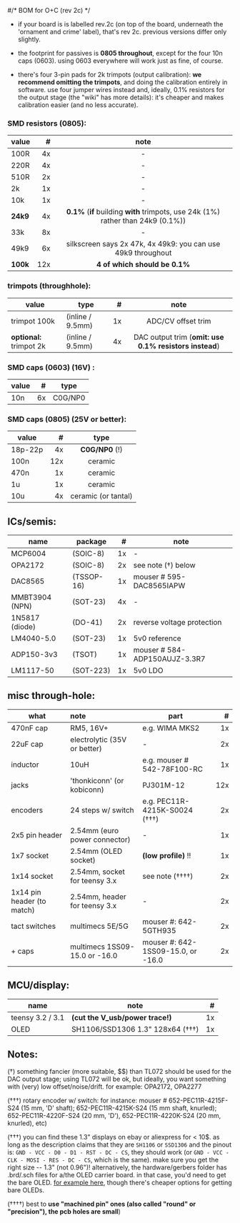 #/* BOM for O+C (rev 2c) */

- if your board is is labelled rev.2c (on top of the board, underneath the 'ornament and crime' label), that's rev 2c. previous versions differ only slightly.

- the footprint for passives is **0805 throughout**, except for the four 10n caps (0603). using 0603 everywhere will work just as fine, of course.

- there's four 3-pin pads for 2k trimpots (output calibration): **we recommend omitting the trimpots**, and doing the calibration entirely in software. use four jumper wires instead and, ideally, 0.1% resistors for the output stage (the "wiki" has more details): it's cheaper and makes calibration easier (and no less accurate).


### SMD resistors (0805):
| value | #| note |
| --- | ---: | :---: |
| 100R | 4x | - |
| 220R | 4x | - |
| 510R | 2x | - |
| 2k   | 1x | - |
| 10k  | 1x | - |
| **24k9**  | 4x | **0.1%** (**if** building **with** trimpots, use 24k (1%) rather than 24k9 (0.1%))|
| 33k | 8x | - |
| 49k9 | 6x | silkscreen says 2x 47k, 4x 49k9: you can use 49k9 throughout |
| **100k** | 12x | **4 of which should be 0.1%** |



### trimpots (throughhole): 
| value | type | #| note |
| --- | --- | ---: | :---: |
| trimpot 100k | (inline / 9.5mm) | 1x | ADC/CV offset trim |
| **optional:** trimpot 2k | (inline / 9.5mm) | 4x | DAC output trim (**omit: use 0.1% resistors instead**) |

### SMD caps (0603) (16V) :
| value | #| type|
| --- | ---: | :---: |
| 10n | 6x | C0G/NP0 |

### SMD caps (0805) (25V or better):
| value | #| type|
| --- | ---: | :---: |
| 18p-22p | 4x | **C0G/NP0** (!) |
| 100n  | 12x | ceramic | 
| 470n  | 1x  | ceramic |
| 1u    | 1x | ceramic |
| 10u   | 4x | ceramic (or tantal) |

## ICs/semis:

| name | package| #| note |
| --- | --- | ---: | --- |
| MCP6004 | (SOIC-8) | 1x  | - |
| OPA2172 | (SOIC-8) | 2x  | see note (†) below |
| DAC8565 | (TSSOP-16) | 1x | mouser # 595-DAC8565IAPW |
| MMBT3904 (NPN) | (SOT-23) | 4x | - |
| 1N5817 (diode) | (DO-41) | 2x | reverse voltage protection |
| LM4040-5.0 | (SOT-23) | 1x | 5v0 reference |
| ADP150-3v3 | (TSOT) | 1x | mouser # 584-ADP150AUJZ-3.3R7 |
| LM1117-50 | (SOT-223) | 1x | 5v0 LDO |

## misc through-hole:

| what | note | part | # | 
| --- | :--- | --- | ---: | 
| 470nF cap | RM5, 16V+ | e.g. WIMA MKS2 | 1x |
| 22uF cap | electrolytic (35V or better) | - | 2x |
| inductor | 10uH | e.g. mouser # 542-78F100-RC | 1x |
| jacks | 'thonkiconn' (or kobiconn) | PJ301M-12 | 12x |
| encoders | 24 steps w/ switch | e.g. PEC11R-4215K-S0024 (†††) | 2x  |
| 2x5 pin header | 2.54mm (euro power connector) | - | 1x |
| 1x7 socket | 2.54mm (OLED socket) | **(low profile)** !! | 1x |
| 1x14 socket | 2.54mm, socket for teensy 3.x | see note (††††) | 2x | 
| 1x14 pin header (to match) | 2.54mm, header for teensy 3.x | - | 2x |
| tact switches | multimecs 5E/5G | mouser #: 642-5GTH935 | 2x |
| + caps | multimecs 1SS09-15.0 or -16.0 | mouser #: 642-1SS09-15.0, or -16.0 | 2x |

## MCU/display:

| name | note | # |
| --- | --- | ---: |
| teensy 3.2 / 3.1| **(cut the V_usb/power trace!)** | 1x |
| OLED | SH1106/SSD1306 1.3" 128x64 (†††) | 1x  |


## Notes:


(†) something fancier (more suitable, $$) than TL072 should be used for the DAC output stage; using TL072 will be ok, but ideally, you want something with (very) low offset/noise/drift. for example: OPA2172, OPA2277 

(†††)  rotary encoder w/ switch: for instance: mouser # 652-PEC11R-4215F-S24 (15 mm, 'D' shaft); 652-PEC11R-4215K-S24 (15 mm shaft, knurled); 652-PEC11R-4220F-S24 (20 mm, 'D'), 652-PEC11R-4220K-S24 (20 mm, knurled), etc)

(†††) you can find these 1.3" displays on ebay or aliexpress for < 10$. as long as the description claims that they are `SH1106` or `SSD1306` and the pinout is: `GND - VCC - D0 - D1 - RST - DC - CS`, they should work (or `GND - VCC - CLK - MOSI - RES - DC - CS`, which is the same). make sure you get the right size --  1.3" (not 0.96")! alternatively, the hardware/gerbers folder has .brd/.sch files for a/the OLED carrier board. in that case, you'd need to get the bare OLED. [for example here](http://www.buydisplay.com/default/serial-spi-1-3-inch-128x64-oled-display-module-ssd1306-white-on-black), though there's cheaper options for getting bare OLEDs.

(††††) best to **use "machined pin" ones (also called "round" or "precision"), the pcb holes are small**)
